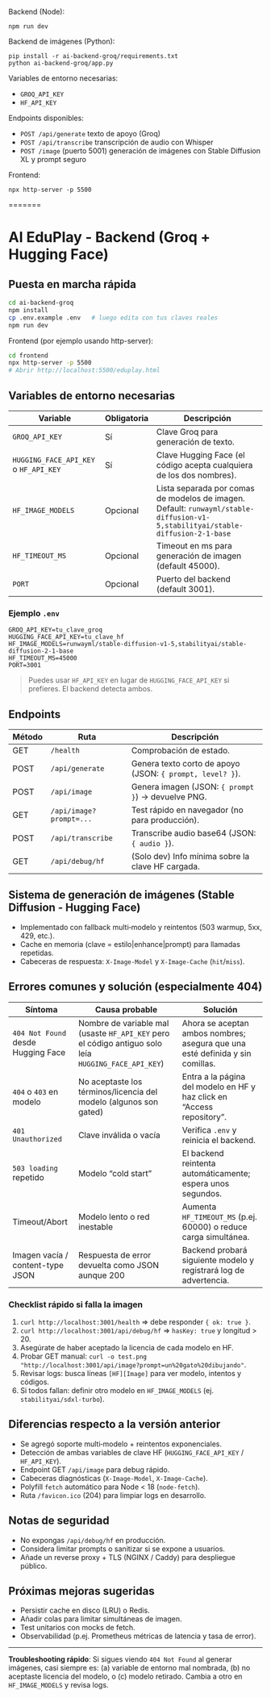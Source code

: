 Backend (Node):
```
npm run dev
```

Backend de imágenes (Python):
```
pip install -r ai-backend-groq/requirements.txt
python ai-backend-groq/app.py
```

Variables de entorno necesarias:
- `GROQ_API_KEY`
- `HF_API_KEY`

Endpoints disponibles:
- `POST /api/generate` texto de apoyo (Groq)
- `POST /api/transcribe` transcripción de audio con Whisper
- `POST /image` (puerto 5001) generación de imágenes con Stable Diffusion XL y prompt seguro

Frontend:
```
npx http-server -p 5500
```
=======
# AI EduPlay - Backend (Groq + Hugging Face)

## Puesta en marcha rápida
```bash
cd ai-backend-groq
npm install
cp .env.example .env   # luego edita con tus claves reales
npm run dev
```
Frontend (por ejemplo usando http-server):
```bash
cd frontend
npx http-server -p 5500
# Abrir http://localhost:5500/eduplay.html
```

## Variables de entorno necesarias
| Variable | Obligatoria | Descripción |
|----------|-------------|-------------|
| `GROQ_API_KEY` | Sí | Clave Groq para generación de texto. |
| `HUGGING_FACE_API_KEY` o `HF_API_KEY` | Sí | Clave Hugging Face (el código acepta cualquiera de los dos nombres). |
| `HF_IMAGE_MODELS` | Opcional | Lista separada por comas de modelos de imagen. Default: `runwayml/stable-diffusion-v1-5,stabilityai/stable-diffusion-2-1-base` |
| `HF_TIMEOUT_MS` | Opcional | Timeout en ms para generación de imagen (default 45000). |
| `PORT` | Opcional | Puerto del backend (default 3001). |

### Ejemplo `.env`
```env
GROQ_API_KEY=tu_clave_groq
HUGGING_FACE_API_KEY=tu_clave_hf
HF_IMAGE_MODELS=runwayml/stable-diffusion-v1-5,stabilityai/stable-diffusion-2-1-base
HF_TIMEOUT_MS=45000
PORT=3001
```
> Puedes usar `HF_API_KEY` en lugar de `HUGGING_FACE_API_KEY` si prefieres. El backend detecta ambos.

## Endpoints
| Método | Ruta | Descripción |
|--------|------|-------------|
| GET | `/health` | Comprobación de estado. |
| POST | `/api/generate` | Genera texto corto de apoyo (JSON: `{ prompt, level? }`). |
| POST | `/api/image` | Genera imagen (JSON: `{ prompt }`) -> devuelve PNG. |
| GET | `/api/image?prompt=...` | Test rápido en navegador (no para producción). |
| POST | `/api/transcribe` | Transcribe audio base64 (JSON: `{ audio }`). |
| GET | `/api/debug/hf` | (Solo dev) Info mínima sobre la clave HF cargada. |

## Sistema de generación de imágenes (Stable Diffusion - Hugging Face)
- Implementado con fallback multi‑modelo y reintentos (503 warmup, 5xx, 429, etc.).
- Cache en memoria (clave = estilo|enhance|prompt) para llamadas repetidas.
- Cabeceras de respuesta: `X-Image-Model` y `X-Image-Cache` (`hit`/`miss`).

## Errores comunes y solución (especialmente 404)
| Síntoma | Causa probable | Solución |
|---------|----------------|----------|
| `404 Not Found` desde Hugging Face | Nombre de variable mal (usaste `HF_API_KEY` pero el código antiguo solo leía `HUGGING_FACE_API_KEY`) | Ahora se aceptan ambos nombres; asegura que una esté definida y sin comillas. |
| `404` o `403` en modelo | No aceptaste los términos/licencia del modelo (algunos son gated) | Entra a la página del modelo en HF y haz click en “Access repository”. |
| `401 Unauthorized` | Clave inválida o vacía | Verifica `.env` y reinicia el backend. |
| `503 loading` repetido | Modelo “cold start” | El backend reintenta automáticamente; espera unos segundos. |
| Timeout/Abort | Modelo lento o red inestable | Aumenta `HF_TIMEOUT_MS` (p.ej. 60000) o reduce carga simultánea. |
| Imagen vacía / content-type JSON | Respuesta de error devuelta como JSON aunque 200 | Backend probará siguiente modelo y registrará log de advertencia. |

### Checklist rápido si falla la imagen
1. `curl http://localhost:3001/health` => debe responder `{ ok: true }`.
2. `curl http://localhost:3001/api/debug/hf` => `hasKey: true` y longitud > 20.
3. Asegúrate de haber aceptado la licencia de cada modelo en HF.
4. Probar GET manual: `curl -o test.png "http://localhost:3001/api/image?prompt=un%20gato%20dibujando"`.
5. Revisar logs: busca líneas `[HF][Image]` para ver modelo, intentos y códigos.
6. Si todos fallan: definir otro modelo en `HF_IMAGE_MODELS` (ej. `stabilityai/sdxl-turbo`).

## Diferencias respecto a la versión anterior
- Se agregó soporte multi‑modelo + reintentos exponenciales.
- Detección de ambas variables de clave HF (`HUGGING_FACE_API_KEY` / `HF_API_KEY`).
- Endpoint GET `/api/image` para debug rápido.
- Cabeceras diagnósticas (`X-Image-Model`, `X-Image-Cache`).
- Polyfill `fetch` automático para Node < 18 (`node-fetch`).
- Ruta `/favicon.ico` (204) para limpiar logs en desarrollo.

## Notas de seguridad
- No expongas `/api/debug/hf` en producción.
- Considera limitar prompts o sanitizar si se expone a usuarios.
- Añade un reverse proxy + TLS (NGINX / Caddy) para despliegue público.

## Próximas mejoras sugeridas
- Persistir cache en disco (LRU) o Redis.
- Añadir colas para limitar simultáneas de imagen.
- Test unitarios con mocks de fetch.
- Observabilidad (p.ej. Prometheus métricas de latencia y tasa de error).

---
**Troubleshooting rápido**: Si sigues viendo `404 Not Found` al generar imágenes, casi siempre es: (a) variable de entorno mal nombrada, (b) no aceptaste licencia del modelo, o (c) modelo retirado. Cambia a otro en `HF_IMAGE_MODELS` y revisa logs.
